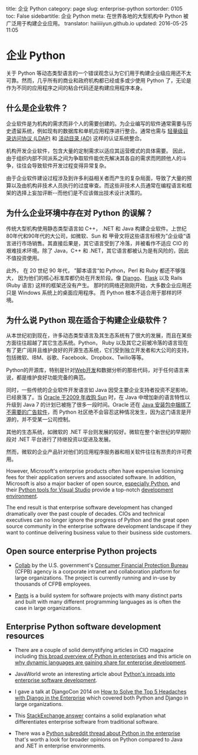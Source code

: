 title: 企业 Python
category: page
slug: enterprise-python
sortorder: 0105
toc: False
sidebartitle: 企业 Python
meta: 在世界各地的大型机构中 Python 被广泛用于构建企业应用。
translator: haiiiiiyun.github.io
updated: 2016-05-25 11:05


# 企业 Python
关于 Python 等动态类型语言的一个错误观念认为它们用于构建企业级应用还不太可靠。然而，几乎所有的商业和政府机构都已经或多或少使用 Python 了，无论是作为不同的应用程序之间的粘合代码还是构建应用程序本身。

## 什么是企业软件？
企业软件是为机构的需求而非个人的需要创建的。为企业编写的软件通常需要与历史遗留系统，例如现有的数据库和单机应用程序进行整合。通常也需与 [轻量级目录访问协议 (LDAP)](http://en.wikipedia.org/wiki/Lightweight_Directory_Access_Protocol) 和 [活动目录 (AD)](https://msdn.microsoft.com/en-us/library/aa746492%28v=vs.85%29.aspx) 这样的认证系统整合。 

机构开发企业软件，包含大量的定制需求以适应其运营模式的具体需要。 因此，由于组织内部不同派系之间为争取软件能优先解决其各自的需求而罔顾他人的斗争，往往会导致软件开发过程变得异常复杂。

由于企业软件建设过程涉及到许多利益相关者而产生的复杂局面，导致了大量的预算以及由机构非技术人员执行的过度审查。而这些非技术人员通常在编程语言和框架的选择上妄加评断--而他们是不应该做出技术设计决策的。

## 为什么企业环境中存在对 Python 的误解？
传统大型机构使用静态类型语言如 C++， .NET 和 Java 构建企业软件。上世纪80年代和90年代的大公司，如微软、Sun 和 甲骨文将这些语言标榜为”企业级“语言进行市场销售。其直接后果是，其它语言受到了冷落，并被看作不适应 CIO 的艰难技术环境。除了 Java，C++ 和 .NET，其它语言都被认为是有风险的，因此不值投资使用。

此外， 在 20 世纪 90 年代， ”脚本语言“如 Python，Perl 和 Ruby 都还不够强大， 因为他们的核心标准库都仍处在开发阶段。像 [Django](/django.html)、[Flask](/flask.html) 以及 Rails (Ruby 语言) 这样的框架还没有产生。 那时的网络还刚刚开始，大多数企业应用还只是 Windows 系统上的桌面应用程序。 而 Python 根本不适合用于那样的环境。

## 为什么说 Python 现在适合于构建企业级软件？
从本世纪初到现在，许多动态类型语言及其生态系统有了很大的发展，而且在某些方面往往超越了其它生态系统。Python， Ruby 以及其它之前被冷落的语言现在有了更广阔并且维护良好的开源生态系统，它们受到独立开发者和大公司的支持，包括微软、IBM、谷歌、Facebook、Dropbox、Twilio等等。

Python的开源库，特别是针对[Web开发](/web-frameworks.html)和数据分析的那些代码，对于任何语言来说，都是维护良好功能完备的典范。

同时，一些传统的企业软件开发语言如 Java 因受主要企业支持者投资不足影响，已经衰落了。当 [Oracle 于2009 年收购 Sun](http://www.oracle.com/us/corporate/press/018363) 时，在 Java 中增加新的语言特性以升级到 Java 7 的计划已被拖了很多一段时间。Oracle 还在 [Java 安装包中捆绑了不需要的广告软件](http://www.engadget.com/2015/03/06/java-adware-mac/)，而 Python 社区绝不会容忍这种情况发生，因为这门语言是开源的，并不受某一公司控制。

其他的生态系统，如微软的 .NET 平台则发展的较好。微软在整个新世纪的早期阶段对 .NET 平台进行了持继投资以促进及发展。

然而，微软的企业产品针对他们的应用程序服务器和相关软件往往有昂贵的许可费用。


However, Microsoft's enterprise products often have expensive licensing fees 
for their application servers and associated software. In addition, Microsoft 
is also a major backer of open source, [especially Python](http://www.hanselman.com/blog/OneOfMicrosoftsBestKeptSecretsPythonToolsForVisualStudioPTVS.aspx),
and their 
[Python tools for Visual Studio](https://www.visualstudio.com/en-us/features/python-vs.aspx) 
provide a top-notch [development environment](/development-environments.html).

The end result is that enterprise software development has changed 
dramatically over the past couple of decades. CIOs and technical executives
can no longer ignore the progress of Python and the great open source 
community in the enterprise software development landscape if they want to
continue delivering business value to their business side customers.

## Open source enterprise Python projects
* [Collab](https://github.com/cfpb/collab) by the 
  U.S. government's 
  [Consumer Financial Protection Bureau](http://www.consumerfinance.gov/) 
  (CFPB) agency is a corporate intranet and collaboration platform for large
  organizations. The project is currently running and in-use by thousands of
  CFPB employees.

* [Pants](https://github.com/twitter/pants) is a build system for software
  projects with many distinct parts and built with many different programming
  languages as is often the case in large organizations.


## Enterprise Python software development resources
* There are a couple of solid demystifying articles in CIO magazine including
  [this broad overview of Python in enterprises](http://www.cio.com/article/2437137/developer/you-used-python-to-write-what-.html)
  and this article on
  [why dynamic languages are gaining share for enterprise development](http://www.cio.com/article/2431212/developer/dynamic-languages--not-just-for-scripting-any-more.html).

* JavaWorld wrote an interesting article about 
  [Python's inroads into enterprise software development](http://www.javaworld.com/article/2078655/scripting-jvm-languages/python-coming-to-the-enterprise--like-it-or-not.html).

* I gave a talk at DjangoCon 2014 on 
  [How to Solve the Top 5 Headaches with Django in the Enterprise](https://www.youtube.com/watch?v=aMtiCX38w20)
  which covered both Python and Django in large organizations.

* This [StackExchange answer](http://programmers.stackexchange.com/questions/141411/what-is-enterprise-software-exactly)
  contains a solid explanation what differentiates enterprise software
  from traditional software.

* There was a 
  [Python subreddit thread about Python in the enterprise](https://www.reddit.com/r/Python/comments/3myppd/everyone_who_encounters_it_seems_to_love_python/)
  that's worth a look for broader opinions on Python compared to Java and
  .NET in enterprise environments.

